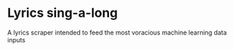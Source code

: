 # Lyrics sing-a-long

A lyrics scraper intended to feed the most voracious machine learning data inputs
